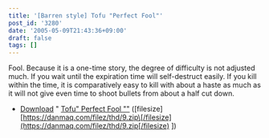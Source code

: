 ```yaml
---
title: '[Barren style] Tofu "Perfect Fool"'
post_id: '3280'
date: '2005-05-09T21:43:36+09:00'
draft: false
tags: []
---
```


Fool. Because it is a one-time story, the degree of difficulty is not adjusted much. If you wait until the expiration time will self-destruct easily. If you kill within the time, it is comparatively easy to kill with about a haste as much as it will not give even time to shoot bullets from about a half cut down.

*   [Download](/filez/thd/9.zip) " [Tofu" Perfect Fool ""](/filez/thd/9.zip) (\[filesize\] [https://danmaq.com/filez/thd/9.zip\[/filesize](https://danmaq.com/filez/thd/9.zip[/filesize) \])